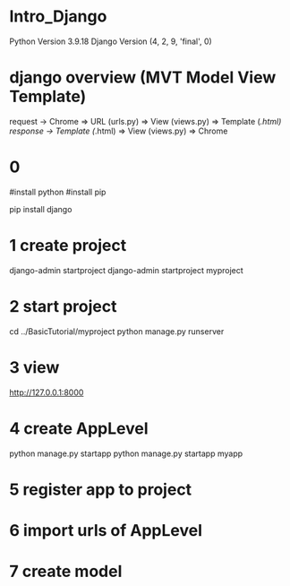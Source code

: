 # Intro_Django

Python Version 3.9.18
Django Version (4, 2, 9, 'final', 0)

# django overview (MVT Model View Template)
request ->  Chrome  => URL (urls.py) => View (views.py) => Template (*.html)
response -> Template (*.html) => View (views.py) => Chrome

# 0
#install python
#install pip 

pip install django

# 1 create project
django-admin startproject <project-name>
django-admin startproject myproject

# 2 start project
cd ../BasicTutorial/myproject
python manage.py runserver

# 3 view
http://127.0.0.1:8000


# 4 create AppLevel
python manage.py startapp <app-name>
python manage.py startapp myapp

# 5 register app to project

# 6 import urls of AppLevel

# 7 create model
